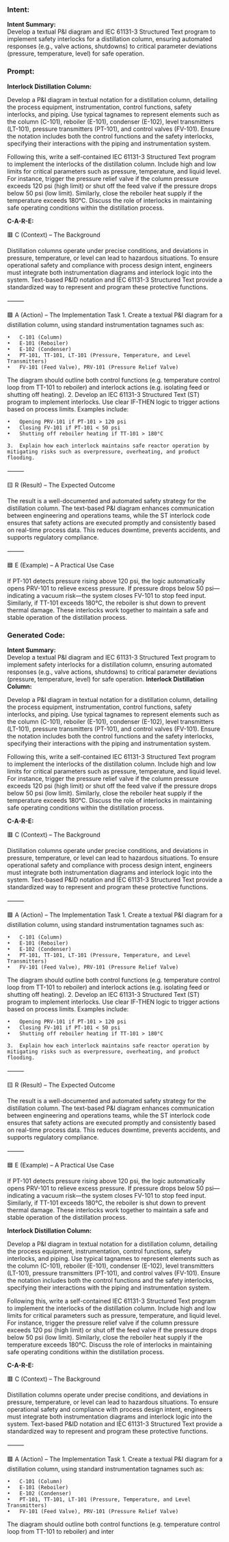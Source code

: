 ### Intent:
**Intent Summary:**  
Develop a textual P&I diagram and IEC 61131-3 Structured Text program to implement safety interlocks for a distillation column, ensuring automated responses (e.g., valve actions, shutdowns) to critical parameter deviations (pressure, temperature, level) for safe operation.

### Prompt:
**Interlock Distillation Column:**

Develop a P&I diagram in textual notation for a distillation column, detailing the process equipment, instrumentation, control functions, safety interlocks, and piping. Use typical tagnames to represent elements such as the column (C-101), reboiler (E-101), condenser (E-102), level transmitters (LT-101), pressure transmitters (PT-101), and control valves (FV-101). Ensure the notation includes both the control functions and the safety interlocks, specifying their interactions with the piping and instrumentation system.

Following this, write a self-contained IEC 61131-3 Structured Text program to implement the interlocks of the distillation column. Include high and low limits for critical parameters such as pressure, temperature, and liquid level. For instance, trigger the pressure relief valve if the column pressure exceeds 120 psi (high limit) or shut off the feed valve if the pressure drops below 50 psi (low limit). Similarly, close the reboiler heat supply if the temperature exceeds 180°C. Discuss the role of interlocks in maintaining safe operating conditions within the distillation process.

**C-A-R-E:**

🟥 C (Context) – The Background

Distillation columns operate under precise conditions, and deviations in pressure, temperature, or level can lead to hazardous situations. To ensure operational safety and compliance with process design intent, engineers must integrate both instrumentation diagrams and interlock logic into the system. Text-based P&ID notation and IEC 61131-3 Structured Text provide a standardized way to represent and program these protective functions.

⸻

🟩 A (Action) – The Implementation Task
	1.	Create a textual P&I diagram for a distillation column, using standard instrumentation tagnames such as:
 
	•	C-101 (Column)
	•	E-101 (Reboiler)
	•	E-102 (Condenser)
	•	PT-101, TT-101, LT-101 (Pressure, Temperature, and Level Transmitters)
	•	FV-101 (Feed Valve), PRV-101 (Pressure Relief Valve)
 
The diagram should outline both control functions (e.g. temperature control loop from TT-101 to reboiler) and interlock actions (e.g. isolating feed or shutting off heating).
	2.	Develop an IEC 61131-3 Structured Text (ST) program to implement interlocks. Use clear IF-THEN logic to trigger actions based on process limits. Examples include:
 
	•	Opening PRV-101 if PT-101 > 120 psi
	•	Closing FV-101 if PT-101 < 50 psi
	•	Shutting off reboiler heating if TT-101 > 180°C
 
	3.	Explain how each interlock maintains safe reactor operation by mitigating risks such as overpressure, overheating, and product flooding.

⸻

🟨 R (Result) – The Expected Outcome

The result is a well-documented and automated safety strategy for the distillation column. The text-based P&I diagram enhances communication between engineering and operations teams, while the ST interlock code ensures that safety actions are executed promptly and consistently based on real-time process data. This reduces downtime, prevents accidents, and supports regulatory compliance.

⸻

🟦 E (Example) – A Practical Use Case

If PT-101 detects pressure rising above 120 psi, the logic automatically opens PRV-101 to relieve excess pressure. If pressure drops below 50 psi—indicating a vacuum risk—the system closes FV-101 to stop feed input. Similarly, if TT-101 exceeds 180°C, the reboiler is shut down to prevent thermal damage. These interlocks work together to maintain a safe and stable operation of the distillation process.

### Generated Code:
**Intent Summary:**  
Develop a textual P&I diagram and IEC 61131-3 Structured Text program to implement safety interlocks for a distillation column, ensuring automated responses (e.g., valve actions, shutdowns) to critical parameter deviations (pressure, temperature, level) for safe operation.
**Interlock Distillation Column:**

Develop a P&I diagram in textual notation for a distillation column, detailing the process equipment, instrumentation, control functions, safety interlocks, and piping. Use typical tagnames to represent elements such as the column (C-101), reboiler (E-101), condenser (E-102), level transmitters (LT-101), pressure transmitters (PT-101), and control valves (FV-101). Ensure the notation includes both the control functions and the safety interlocks, specifying their interactions with the piping and instrumentation system.

Following this, write a self-contained IEC 61131-3 Structured Text program to implement the interlocks of the distillation column. Include high and low limits for critical parameters such as pressure, temperature, and liquid level. For instance, trigger the pressure relief valve if the column pressure exceeds 120 psi (high limit) or shut off the feed valve if the pressure drops below 50 psi (low limit). Similarly, close the reboiler heat supply if the temperature exceeds 180°C. Discuss the role of interlocks in maintaining safe operating conditions within the distillation process.

**C-A-R-E:**

🟥 C (Context) – The Background

Distillation columns operate under precise conditions, and deviations in pressure, temperature, or level can lead to hazardous situations. To ensure operational safety and compliance with process design intent, engineers must integrate both instrumentation diagrams and interlock logic into the system. Text-based P&ID notation and IEC 61131-3 Structured Text provide a standardized way to represent and program these protective functions.

⸻

🟩 A (Action) – The Implementation Task
	1.	Create a textual P&I diagram for a distillation column, using standard instrumentation tagnames such as:
 
	•	C-101 (Column)
	•	E-101 (Reboiler)
	•	E-102 (Condenser)
	•	PT-101, TT-101, LT-101 (Pressure, Temperature, and Level Transmitters)
	•	FV-101 (Feed Valve), PRV-101 (Pressure Relief Valve)
 
The diagram should outline both control functions (e.g. temperature control loop from TT-101 to reboiler) and interlock actions (e.g. isolating feed or shutting off heating).
	2.	Develop an IEC 61131-3 Structured Text (ST) program to implement interlocks. Use clear IF-THEN logic to trigger actions based on process limits. Examples include:
 
	•	Opening PRV-101 if PT-101 > 120 psi
	•	Closing FV-101 if PT-101 < 50 psi
	•	Shutting off reboiler heating if TT-101 > 180°C
 
	3.	Explain how each interlock maintains safe reactor operation by mitigating risks such as overpressure, overheating, and product flooding.

⸻

🟨 R (Result) – The Expected Outcome

The result is a well-documented and automated safety strategy for the distillation column. The text-based P&I diagram enhances communication between engineering and operations teams, while the ST interlock code ensures that safety actions are executed promptly and consistently based on real-time process data. This reduces downtime, prevents accidents, and supports regulatory compliance.

⸻

🟦 E (Example) – A Practical Use Case

If PT-101 detects pressure rising above 120 psi, the logic automatically opens PRV-101 to relieve excess pressure. If pressure drops below 50 psi—indicating a vacuum risk—the system closes FV-101 to stop feed input. Similarly, if TT-101 exceeds 180°C, the reboiler is shut down to prevent thermal damage. These interlocks work together to maintain a safe and stable operation of the distillation process.  

**Interlock Distillation Column:**

Develop a P&I diagram in textual notation for a distillation column, detailing the process equipment, instrumentation, control functions, safety interlocks, and piping. Use typical tagnames to represent elements such as the column (C-101), reboiler (E-101), condenser (E-102), level transmitters (LT-101), pressure transmitters (PT-101), and control valves (FV-101). Ensure the notation includes both the control functions and the safety interlocks, specifying their interactions with the piping and instrumentation system.

Following this, write a self-contained IEC 61131-3 Structured Text program to implement the interlocks of the distillation column. Include high and low limits for critical parameters such as pressure, temperature, and liquid level. For instance, trigger the pressure relief valve if the column pressure exceeds 120 psi (high limit) or shut off the feed valve if the pressure drops below 50 psi (low limit). Similarly, close the reboiler heat supply if the temperature exceeds 180°C. Discuss the role of interlocks in maintaining safe operating conditions within the distillation process.

**C-A-R-E:**

🟥 C (Context) – The Background

Distillation columns operate under precise conditions, and deviations in pressure, temperature, or level can lead to hazardous situations. To ensure operational safety and compliance with process design intent, engineers must integrate both instrumentation diagrams and interlock logic into the system. Text-based P&ID notation and IEC 61131-3 Structured Text provide a standardized way to represent and program these protective functions.

⸻

🟩 A (Action) – The Implementation Task
	1.	Create a textual P&I diagram for a distillation column, using standard instrumentation tagnames such as:
 
	•	C-101 (Column)
	•	E-101 (Reboiler)
	•	E-102 (Condenser)
	•	PT-101, TT-101, LT-101 (Pressure, Temperature, and Level Transmitters)
	•	FV-101 (Feed Valve), PRV-101 (Pressure Relief Valve)
 
The diagram should outline both control functions (e.g. temperature control loop from TT-101 to reboiler) and inter
